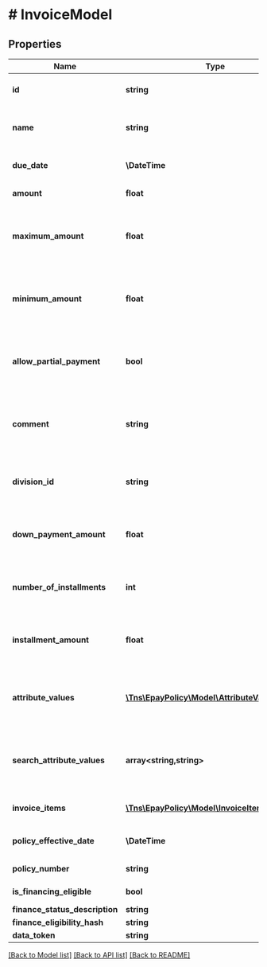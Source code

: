 # # InvoiceModel

## Properties

Name | Type | Description | Notes
------------ | ------------- | ------------- | -------------
**id** | **string** | The unique identifier of the invoice. |
**name** | **string** | The customer name on the invoice. |
**due_date** | **\DateTime** | The due date of the invoice. |
**amount** | **float** | The total amount due. | [optional]
**maximum_amount** | **float** | The maximum amount the payer is allowed to pay. | [optional]
**minimum_amount** | **float** | The minimum amount the payer is allowed to pay. | [optional]
**allow_partial_payment** | **bool** | Indicates whether a partial payment is allowed on the invoice. | [optional]
**comment** | **string** | The Comment for the Invoice submitted by the payer. | [optional]
**division_id** | **string** | Optional division id to specify recieving account. | [optional]
**down_payment_amount** | **float** | If finance eligible, the required down payment | [optional]
**number_of_installments** | **int** | If financed, the number of installment payments. | [optional]
**installment_amount** | **float** | if financed, the amount of each installment payment. | [optional]
**attribute_values** | [**\Tns\EpayPolicy\Model\AttributeValueModel[]**](AttributeValueModel.md) | The actual values of the custom attributes at the invoice level. |
**search_attribute_values** | **array<string,string>** | Attributes used to find this invoice in management system | [optional]
**invoice_items** | [**\Tns\EpayPolicy\Model\InvoiceItemModel[]**](InvoiceItemModel.md) | A collection of invoice items. |
**policy_effective_date** | **\DateTime** | Effective date of the policy. | [optional]
**policy_number** | **string** | The policy number. | [optional]
**is_financing_eligible** | **bool** |  | [optional] [readonly]
**finance_status_description** | **string** |  | [optional]
**finance_eligibility_hash** | **string** |  | [optional]
**data_token** | **string** |  | [optional]

[[Back to Model list]](../../README.md#models) [[Back to API list]](../../README.md#endpoints) [[Back to README]](../../README.md)

